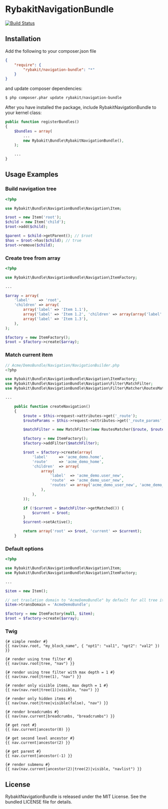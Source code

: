 RybakitNavigationBundle
=======================
[![Build Status](https://secure.travis-ci.org/rybakit/RybakitNavigationBundle.png?branch=master)](http://travis-ci.org/rybakit/RybakitNavigationBundle)

## Installation

Add the following to your composer.json file

``` json
{
    "require": {
        "rybakit/navigation-bundle": "*"
    }
}
```
and update composer dependencies:

```bash
$ php composer.phar update rybakit/navigation-bundle
```

After you have installed the package, include RybakitNavigationBundle to your kernel class:

```php
public function registerBundles()
{
    $bundles = array(
        ...
        new Rybakit\Bundle\RybakitNavigationBundle(),
    );

    ...
}
```

## Usage Examples

### Build navigation tree

``` php
<?php

use Rybakit\Bundle\NavigationBundle\Navigation\Item;

$root = new Item('root');
$child = new Item('child');
$root->add($child);

$parent = $child->getParent(); // $root
$has = $root->has($child); // true
$root->remove($child);
```

### Create tree from array

``` php
<?php

use Rybakit\Bundle\NavigationBundle\Navigation\ItemFactory;

...

$array = array(
    'label'    => 'root',
    'children' => array(
        array('label' => 'Item 1.1'),
        array('label' => 'Item 1.2', 'children' => array(array('label' => 'Item 1.2.1'))),
        array('label' => 'Item 1.3'),
    ),
);

$factory = new ItemFactory();
$root = $factory->create($array);
```

### Match current item

``` php
// Acme/DemoBundle/Navigation/NavigationBuilder.php
<?php

use Rybakit\Bundle\NavigationBundle\Navigation\ItemFactory;
use Rybakit\Bundle\NavigationBundle\Navigation\Filter\MatchFilter;
use Rybakit\Bundle\NavigationBundle\Navigation\Filter\Matcher\RoutesMatcher;

...

    public function createNavigation()
    {
        $route = $this->request->attributes->get('_route');
        $routeParams = $this->request->attributes->get('_route_params', array());

        $matchFilter = new MatchFilter(new RoutesMatcher($route, $routeParams));

        $factory = new ItemFactory();
        $factory->addFilter($matchFilter);

        $root = $factory->create(array(
            'label'     => 'acme_demo.home',
            'route'     => 'acme_demo_home',
            'children'  => array(
                array(
                    'label'  => 'acme_demo.user_new',
                    'route'  => 'acme_demo_user_new',
                    'routes' => array('acme_demo_user_new', 'acme_demo_user_create'),
                ),
            ),
        ));

        if (!$current = $matchFilter->getMatched()) {
            $current = $root;
        }
        $current->setActive();

        return array('root' => $root, 'current' => $current);
    }
```

### Default options

``` php
<?php

use Rybakit\Bundle\NavigationBundle\Navigation\Item;
use Rybakit\Bundle\NavigationBundle\Navigation\ItemFactory;

...

$item = new Item();

// set traslation domain to "AcmeDemoBundle" by default for all tree items
$item->transDomain = 'AcmeDemoBundle';

$factory = new ItemFactory(null, $item);
$root = $factory->create($array);
```

### Twig

```jinja
{# simple render #}
{{ nav(nav.root, "my_block_name", { "opt1": "val1", "opt2": "val2" }) }}

{# render using tree filter #}
{{ nav(nav.root|tree, "nav") }}

{# render using tree filter with max depth = 1 #}
{{ nav(nav.root|tree(1), "nav") }}

{# render only visible items, max depth = 1 #}
{{ nav(nav.root|tree(1)|visible, "nav") }}

{# render only hidden items #}
{{ nav(nav.root|tree|visible(false), "nav") }}

{# render breadcrumbs #}
{{ nav(nav.current|breadcrumbs, "breadcrumbs") }}

{# get root #}
{{ nav.current|ancestor(0) }}

{# get second level ancestor #}
{{ nav.current|ancestor(2) }}

{# get parent #}
{{ nav.current|ancestor(-1) }}

{# render submenu #}
{{ nav(nav.current|ancestor(2)|tree(2)|visible, "navlist") }}

```

## License

RybakitNavigationBundle is released under the MIT License. See the bundled LICENSE file for details.
